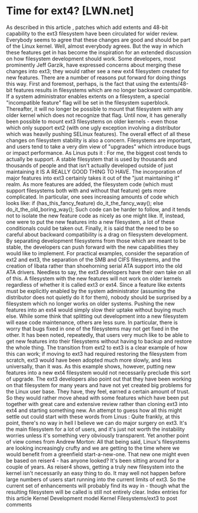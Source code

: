 # Time for ext4? [LWN.net]

As described in
this article
, patches which
add extents and 48-bit capability to the ext3 filesystem have been
circulated for wider review.  Everybody seems to agree that these changes
are good and should be part of the Linux kernel.  Well,
almost everybody
agrees.  But the way in which
these features get in has become the inspiration for an extended discussion
on how filesystem development should work.
Some developers, most prominently Jeff Garzik, have
expressed concerns
about merging these changes
into ext3; they would rather see a new ext4 filesystem created for new
features.  There are a number of reasons put forward for doing things this
way.  First and foremost, perhaps, is the fact that using the extents/48-bit
features results in filesystems which are no longer backward compatible.
If a system administrator enables extents on a filesystem, a special
"incompatible feature" flag will be set in the filesystem superblock.
Thereafter, it will no longer be possible to mount that filesystem with any
older kernel which does not recognize that flag.  Until now, it has
generally been possible to mount ext3 filesystems on older kernels - even
those which only support ext2 (with one ugly exception involving a
distributor which was heavily pushing SELinux features).
The overall effect of all these changes on filesystem stability is also a
concern.  Filesystems are important, and users tend to take a very dim view
of "upgrades" which introduce bugs or impact performance.  As
Linus puts it
:
For me, the biggest cost tends to actually be support. A stable
	filesystem that is used by thousands and thousands of people and
	that isn't actually developed outside of just maintaining it IS A
	REALLY GOOD THING TO HAVE.
The incorporation of major features into ext3 certainly takes it out of the
"just maintaining it" realm.
As more features are added, the filesystem code (which must support
filesystems both with and without that feature) gets more complicated.  In
particular, one sees increasing amounts of code which looks like:
if (has_this_fancy_feature)
    	do_it_the_fancy_way();
    else
    	do_it_the_old_boring_way();
Such code can be harder to follow, and it tends not to isolate the new
feature code as nicely as one might like.  If, instead, one were to put the
new features into a new filesystem, a lot of these conditionals could be
taken out.
Finally, it is said that the need to be so careful about backward
compatibility is a drag on filesystem development.  By separating
development filesystems from those which are meant to be stable, the
developers can push forward with the new capabilities they would like to
implement.  For practical examples, consider the separation of ext2 and
ext3, the separation of the SMB and CIFS filesystems, and the creation of
libata rather than shoehorning serial ATA support 
into the old ATA drivers.
Needless to say, the ext3 developers have their own take on all of this.
A filesystem with the new features will not work on older kernels
regardless of whether it is called ext3 or ext4.  Since a feature like
extents must be explicitly enabled by the system administrator (assuming
the distributor does not quietly do it for them), nobody should be
surprised by a filesystem which no longer works on older systems.  Pushing
the new features into an ext4 would simply slow their uptake without buying
much else.
While some think that splitting out development into a new filesystem will
ease code maintenance, others are less sure.  In particular, there is worry
that bugs fixed in one of the filesystems may not get fixed in the other.
It has been noted, repeatedly, that users very much like to be able to get
new features into their filesystems without having to backup and restore
the whole thing.  The transition from ext2 to ext3 is a clear example of
how this can work; if moving to ext3 had required restoring the filesystem
from scratch, ext3 would have been adopted much more slowly, and less
universally, than it was.  As this example shows, however, putting new
features into a new ext4 filesystem would not necessarily preclude this
sort of upgrade.
The ext3 developers also point out that they have been working on that
filesystem for many years and have not yet created big problems for the
Linux user base.  They have, they feel, earned a certain amount of trust.
So they would rather move ahead with some features which have been put
together with great care and extensive review rather than cloning ext3 into
ext4 and starting something new.
An attempt to guess how all this might settle out could start with
these words from Linus
:
Quite frankly, at this point, there's no way in hell I believe we
	can do major surgery on ext3. It's the main filesystem for a lot of
	users, and it's just not worth the instability worries unless it's
	something very obviously transparent.
Yet another point of view
comes from Andrew
Morton:
All that being said, Linux's filesystems are looking increasingly
	crufty and we are getting to the time where we would benefit from a
	greenfield start-a-new-one.  That new one might even be based on
	reiser4 - has anyone looked?  It's been sitting around for a couple
	of years.
As reiser4 shows, getting a truly new filesystem into the kernel isn't
necessarily an easy thing to do.  It may well not happen before large
numbers of users start running into the current limits of ext3.  So the
current set of enhancements will probably find its way in - though what the
resulting filesystem will be called is still not entirely clear.
Index entries for this article
Kernel
Development model
Kernel
Filesystems/ext3
to post comments